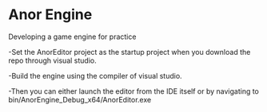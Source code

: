 # Anor Engine
Developing a game engine for practice

-Set the AnorEditor project as the startup project when you download the repo through visual studio.

-Build the engine using the compiler of visual studio.

-Then you can either launch the editor from the IDE itself or by navigating to bin/AnorEngine_Debug_x64/AnorEditor.exe
